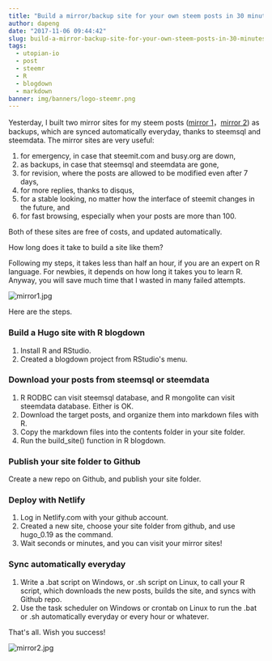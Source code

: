 ```yaml
---
title: "Build a mirror/backup site for your own steem posts in 30 minutes - 30 分钟搭建自己的 steem 镜像备份网站"
author: dapeng
date: "2017-11-06 09:44:42"
slug: build-a-mirror-backup-site-for-your-own-steem-posts-in-30-minutes-or-30-steem
tags: 
  - utopian-io
  - post
  - steemr
  - R
  - blogdown
  - markdown
banner: img/banners/logo-steemr.png
---
```


Yesterday, I built two mirror sites for my steem posts ([mirror 1](https://dapeng.netlify.com/)，[mirror 2](https://steemit.netlify.com/)) as backups, which are synced automatically everyday, thanks to steemsql and steemdata. The mirror sites are very useful:

<!--more-->

1. for emergency, in case that steemit.com and busy.org are down,
2. as backups, in case that steemsql and steemdata are gone,
3. for revision, where the posts are allowed to be modified even after 7 days,
4. for more replies, thanks to disqus, 
5. for a stable looking, no matter how the interface of steemit changes in the future, and
6. for fast browsing, especially when your posts are more than 100.

Both of these sites are free of costs, and updated automatically. 

How long does it take to build a site like them?

Following my steps, it takes less than half an hour, if you are an expert on R language. For newbies, it depends on how long it takes you to learn R. Anyway, you will save much time that I wasted in many failed attempts.

![mirror1.jpg](https://steemitimages.com/DQmVGn1eWfueYNVC9Xw4Hy41F9xDPR16jdGojPCDcJsfVxv/mirror1.jpg)

Here are the steps.

### Build a Hugo site with R blogdown

1. Install R and RStudio.
2. Created a blogdown project from RStudio's menu.

### Download your posts from steemsql or steemdata

1. R RODBC can visit steemsql database, and R mongolite can visit steemdata database. Either is OK.
2. Download the target posts, and organize them into markdown files with R.
3. Copy the markdown files into the contents folder in your site folder.
4. Run the build_site() function in R blogdown.

### Publish your site folder to Github

Create a new repo on Github, and publish your site folder.

### Deploy with Netlify

1. Log in Netlify.com with your github account. 
2. Created a new site, choose your site folder from github, and use hugo_0.19 as the command.
3. Wait seconds or minutes, and you can visit your mirror sites!

### Sync automatically everyday

1. Write a .bat script on Windows, or .sh script on Linux, to call your R script, which downloads the new posts, builds the site, and syncs with Github repo.
2. Use the task scheduler on Windows or crontab on Linux to run the .bat or .sh automatically everyday or every hour or whatever.

That's all. Wish you success!


![mirror2.jpg](https://steemitimages.com/DQmbNZ7kw2ynuig2qZjhmDPHKynQobL2iiSatQsGJgQJZiB/mirror2.jpg)

